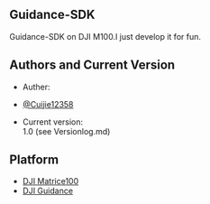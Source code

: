 ## Guidance-SDK
Guidance-SDK on DJI M100.I just develop it for fun.
## Authors and Current Version
* Auther: 
- [@Cuijie12358](https://github.com/Cuijie12358)<br/>
* Current version:<br/>
1.0 (see Versionlog.md)
## Platform
- [DJI Matrice100](http://www.dji.com/matrice100)
- [DJI Guidance](http://www.dji.com/guidance)
